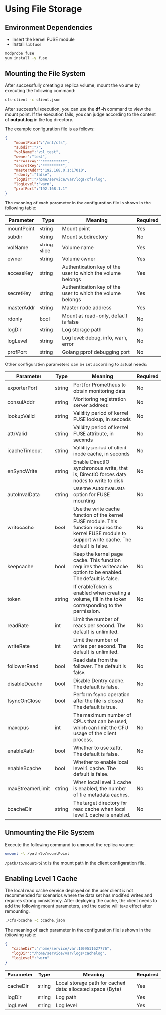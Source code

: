 # Using File Storage

## Environment Dependencies
- Insert the kernel FUSE module
- Install `libfuse`

```bash
modprobe fuse
yum install -y fuse
```

## Mounting the File System
After successfully creating a replica volume, mount the volume by executing the following command:

```bash
cfs-client -c client.json
```

After successful execution, you can use the **df -h** command to view the mount point. If the execution fails, you can judge according to the content of **output.log** in the log directory.

The example configuration file is as follows:

```json
{
    "mountPoint":"/mnt/cfs",
    "subdir":"/",
    "volName":"vol_test",
    "owner":"test",
    "accessKey":"**********",
    "secretKey":"*********",
    "masterAddr":"192.168.0.1:17010",
    "rdonly":"false",
    "logDir":"/home/service/var/logs/cfs/log",
    "logLevel":"warn",
    "profPort":"192.168.1.1"
}
```

The meaning of each parameter in the configuration file is shown in the following table:

| Parameter  | Type         | Meaning                                      | Required |
| ---------- | ------------ | -------------------------------------------- | -------- |
| mountPoint | string       | Mount point                                  | Yes      |
| subdir     | string       | Mount subdirectory                           | No       |
| volName    | string slice | Volume name                                  | Yes      |
| owner      | string       | Volume owner                                 | Yes      |
| accessKey  | string       | Authentication key of the user to which the volume belongs | Yes      |
| secretKey  | string       | Authentication key of the user to which the volume belongs | Yes      |
| masterAddr | string       | Master node address                           | Yes      |
| rdonly     | bool         | Mount as read-only, default is false          | No       |
| logDir     | string       | Log storage path                             | No       |
| logLevel   | string       | Log level: debug, info, warn, error           | No       |
| profPort   | string       | Golang pprof debugging port                  | No       |

Other configuration parameters can be set according to actual needs:

| Parameter         | Type   | Meaning                                                         | Required |
| ----------------- | ------ | --------------------------------------------------------------- | -------- |
| exporterPort      | string | Port for Prometheus to obtain monitoring data                     | No       |
| consulAddr        | string | Monitoring registration server address                            | No       |
| lookupValid       | string | Validity period of kernel FUSE lookup, in seconds                  | No       |
| attrValid         | string | Validity period of kernel FUSE attribute, in seconds               | No       |
| icacheTimeout     | string | Validity period of client inode cache, in seconds                  | No       |
| enSyncWrite       | string | Enable DirectIO synchronous write, that is, DirectIO forces data nodes to write to disk | No       |
| autoInvalData     | string | Use the AutoInvalData option for FUSE mounting                     | No       |
| writecache        | bool   | Use the write cache function of the kernel FUSE module. This function requires the kernel FUSE module to support write cache. The default is false. | No       |
| keepcache         | bool   | Keep the kernel page cache. This function requires the writecache option to be enabled. The default is false. | No       |
| token             | string | If enableToken is enabled when creating a volume, fill in the token corresponding to the permission. | No       |
| readRate          | int    | Limit the number of reads per second. The default is unlimited.   | No       |
| writeRate         | int    | Limit the number of writes per second. The default is unlimited.  | No       |
| followerRead      | bool   | Read data from the follower. The default is false.                | No       |
| disableDcache     | bool   | Disable Dentry cache. The default is false.                       | No       |
| fsyncOnClose      | bool   | Perform fsync operation after the file is closed. The default is true. | No       |
| maxcpus           | int    | The maximum number of CPUs that can be used, which can limit the CPU usage of the client process. | No       |
| enableXattr       | bool   | Whether to use xattr. The default is false.                       | No       |
| enableBcache      | bool   | Whether to enable local level 1 cache. The default is false.      | No       |
| maxStreamerLimit  | string | When local level 1 cache is enabled, the number of file metadata caches. | No       |
| bcacheDir         | string | The target directory for read cache when local level 1 cache is enabled. | No       |

## Unmounting the File System
Execute the following command to unmount the replica volume:

```bash
umount -l /path/to/mountPoint
```

`/path/to/mountPoint` is the mount path in the client configuration file.

## Enabling Level 1 Cache

The local read cache service deployed on the user client is not recommended for scenarios where the data set has modified writes and requires strong consistency. After deploying the cache, the client needs to add the following mount parameters, and the cache will take effect after remounting.

```bash
./cfs-bcache -c bcache.json
```

The meaning of each parameter in the configuration file is shown in the following table:

```json
{
   "cacheDir":"/home/service/var:1099511627776",
   "logDir":"/home/service/var/logs/cachelog",
   "logLevel":"warn"
}
```

| Parameter | Type   | Meaning                                                    | Required |
|-----------|--------|------------------------------------------------------------|----------|
| cacheDir  | string | Local storage path for cached data: allocated space (Byte) | Yes      |
| logDir    | string | Log path                                                   | Yes      |
| logLevel  | string | Log level                                                  | Yes      |
